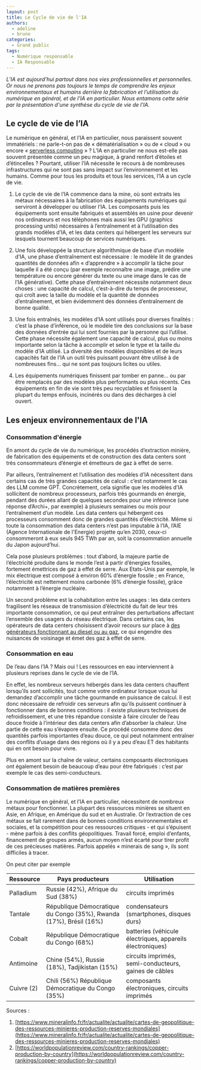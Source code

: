 ```yaml
---
layout: post
title: Le Cycle de vie de l'IA
authors:
  - adeline
  - bruno
categories:
  - Grand public
tags:
  - Numérique responsable
  - IA Responsable
---
```


_L’IA est aujourd’hui partout dans nos vies professionnelles et personnelles. Or nous ne prenons pas toujours le temps de comprendre les enjeux environnementaux et humains derrière la fabrication et l’utilisation du numérique en général, et de l’IA en particulier. Nous entamons cette série par la présentation d'une synthèse du cycle de vie de l'IA._ 

##  Le cycle de vie de l’IA

Le numérique en général, et l’IA en particulier, nous paraissent souvent immatériels : ne parle-t-on pas de « dématérialisation » ou de « cloud »  ou encore « [serverless computing](https://en.wikipedia.org/wiki/Serverless_computing) » ? L’IA en particulier ne nous est-elle pas souvent présentée comme un peu magique, à grand renfort d’étoiles et d’étincelles ? Pourtant, utiliser l’IA nécessite le recours à de nombreuses infrastructures qui ne sont pas sans impact sur l’environnement et les humains. Comme pour tous les produits et tous les services, l’IA a un cycle de vie.

1. Le cycle de vie de l’IA commence dans la mine, où sont extraits les métaux nécessaires à la fabrication des équipements numériques qui serviront à développer ou utiliser l’IA. Les composants puis les équipements sont ensuite fabriqués et assemblés en usine pour devenir nos ordinateurs et nos téléphones mais aussi les GPU (graphics processing units) nécessaires à l’entraînement et à l’utilisation des grands modèles d’IA, et les data centers qui hébergent les serveurs sur lesquels tournent beaucoup de services numériques.

2. Une fois développée la structure algorithmique de base d’un modèle d’IA, une phase d’entraînement est nécessaire : le modèle lit de grandes quantités de données afin « d’apprendre » à accomplir la tâche pour laquelle il a été conçu (par exemple reconnaître une image, prédire une température ou encore générer du texte ou une image dans le cas de l’IA générative). Cette phase d’entraînement nécessite notamment deux choses : une capacité de calcul, c’est-à-dire du temps de processeur, qui croît avec la taille du modèle et la quantité de données d’entraînement, et bien évidemment des données d’entraînement de bonne qualité.

3. Une fois entraînés, les modèles d’IA sont utilisés pour diverses finalités : c’est la phase d’inférence, où le modèle tire des conclusions sur la base des données d’entrée qui lui sont fournies par la personne qui l’utilise. Cette phase nécessite également une capacité de calcul, plus ou moins importante selon la tâche à accomplir et selon le type et la taille du modèle d’IA utilisé. La diversité des modèles disponibles et de leurs capacités fait de l’IA un outil très puissant pouvant être utilisé à de nombreuses fins... qui ne sont pas toujours licites ou utiles.

4. Les équipements numériques finissent par tomber en panne... ou par être remplacés par des modèles plus performants ou plus récents. Ces équipements en fin de vie sont très peu recyclables et finissent la plupart du temps enfouis, incinérés ou dans des décharges à ciel ouvert.

## Les enjeux environnementaux de l'IA

### Consommation d'énergie

En amont du cycle de vie du numérique, les procédés d’extraction minière, de fabrication des équipements et de construction des data centers sont très consommateurs d’énergie et émetteurs de gaz à effet de serre.

Par ailleurs, l’entraînement et l’utilisation des modèles d’IA nécessitent dans certains cas de très grandes capacités de calcul : c’est notamment le cas des LLM comme GPT. Concrètement, cela signifie que les modèles d’IA sollicitent de nombreux processeurs, parfois très gourmands en énergie, pendant des durées allant de quelques secondes pour une inférence (une réponse d’Archi+, par exemple) à plusieurs semaines ou mois pour l’entraînement d’un modèle. Les data centers qui hébergent ces processeurs consomment donc de grandes quantités d’électricité. Même si toute la consommation des data centers n’est pas imputable à l’IA, l’AIE (Agence Internationale de l'Energie) projette qu’en 2030, ceux-ci consommeront à eux seuls 945 TWh par an, soit la consommation annuelle du Japon aujourd’hui.

Cela pose plusieurs problèmes : tout d’abord, la majeure partie de l’électricité produite dans le monde l’est à partir d’énergies fossiles, fortement émettrices de gaz à effet de serre. Aux Etats-Unis par exemple, le mix électrique est composé à environ 60% d’énergie fossile ; en France, l’électricité est nettement moins carbonée (6% d’énergie fossile), grâce notamment à l’énergie nucléaire.

Un second problème est la cohabitation entre les usages : les data centers fragilisent les réseaux de transmission d’électricité du fait de leur très importante consommation, ce qui peut entraîner des perturbations affectant l’ensemble des usagers du réseau électrique. Dans certains cas, les opérateurs de data centers choisissent d’avoir recours sur place à [des générateurs fonctionnant au diesel ou au gaz](https://www.geo.fr/environnement/le-chiffre-de-geo-2000-tonnes-d-oxydes-d-azote-polluent-memphis-pour-le-superordinateur-d-elon-musk-226624), ce qui engendre des nuisances de voisinage et émet des gaz à effet de serre.

### Consommation en eau

De l’eau dans l’IA ? Mais oui ! Les ressources en eau interviennent à plusieurs reprises dans le cycle de vie de l’IA.

En effet, les nombreux serveurs hébergés dans les data centers chauffent lorsqu’ils sont sollicités, tout comme votre ordinateur lorsque vous lui demandez d’accomplir une tâche gourmande en puissance de calcul. Il est donc nécessaire de refroidir ces serveurs afin qu’ils puissent continuer à fonctionner dans de bonnes conditions : il existe plusieurs techniques de refroidissement, et une très répandue consiste à faire circuler de l’eau douce froide à l’intérieur des data centers afin d’absorber la chaleur. Une partie de cette eau s’évapore ensuite. Ce procédé consomme donc des quantités parfois importantes d’eau douce, ce qui peut notamment entraîner des conflits d’usage dans des régions où il y a peu d’eau ET des habitants qui en ont besoin pour vivre.

Plus en amont sur la chaîne de valeur, certains composants électroniques ont également besoin de beaucoup d’eau pour être fabriqués : c’est par exemple le cas des semi-conducteurs.

### Consommation de matières premières

Le numérique en général, et l’IA en particulier, nécessitent de nombreux métaux pour fonctionner. La plupart des ressources minières se situent en Asie, en Afrique, en Amérique du sud et en Australie. Or l’extraction de ces métaux se fait rarement dans de bonnes conditions environnementales et sociales, et la compétition pour ces ressources critiques - et qui s’épuisent - mène parfois à des conflits géopolitiques. Travail forcé, emploi d’enfants, financement de groupes armés, aucun moyen n’est écarté pour tirer profit de ces précieuses matières. Parfois appelés « minerais de sang », ils sont difficiles à tracer.

On peut citer par exemple

| Ressource | Pays producteurs | Utilisation |
| ------------- | ---------------- | ----------------- |
| Palladium | Russie (42%), Afrique du Sud (38%) | circuits imprimés |
| Tantale | République Démocratique du Congo (35%), Rwanda (17%), Brésil (16%) | condensateurs (smartphones, disques durs) |
| Cobalt |  République Démocratique du Congo (68%) | batteries (véhicule électriques, appareils électroniques) |
| Antimoine | Chine (54%), Russie (18%), Tadjikistan (15%) | circuits imprimés, semi-conducteurs, gaines de câbles |
| Cuivre (2)| Chili (56%) République Démocratique du Congo (35%)| composants électroniques, circuits imprimés | 

Sources : 

1. [https://www.mineralinfo.fr/fr/actualite/actualite/cartes-de-geopolitique-des-ressources-minieres-production-reserves-mondiales](https://www.mineralinfo.fr/fr/actualite/actualite/cartes-de-geopolitique-des-ressources-minieres-production-reserves-mondiales)
2. [https://worldpopulationreview.com/country-rankings/copper-production-by-country](https://worldpopulationreview.com/country-rankings/copper-production-by-country)